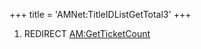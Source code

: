 +++
title = 'AMNet:TitleIDListGetTotal3'
+++

1.  REDIRECT [AM:GetTicketCount](AM:GetTicketCount "wikilink")